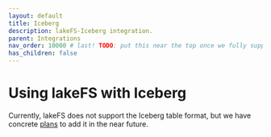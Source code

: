```yaml
---
layout: default
title: Iceberg
description: lakeFS-Iceberg integration.
parent: Integrations
nav_order: 10000 # last! TODO: put this near the top once we fully support Iceberg :)
has_children: false
---
```


# Using lakeFS with Iceberg

Currently, lakeFS does not support the Iceberg table format, but we have concrete 
[plans](../roadmap.md#iceberg-support-spanhigh-priorityspan-label-label-blue-) to add it in the near future.

